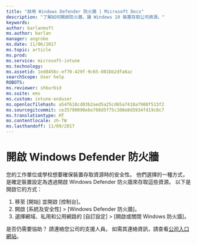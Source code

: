 ```yaml
---
title: "啟用 Windows Defender 防火牆 | Microsoft Docs"
description: "了解如何開啟防火牆，讓 Windows 10 裝置存取公司資源。"
keywords: 
author: barlanmsft
ms.author: barlan
manager: angrobe
ms.date: 11/06/2017
ms.topic: article
ms.prod: 
ms.service: microsoft-intune
ms.technology: 
ms.assetid: 1ed8456c-ef70-429f-9c65-081bb2dfa6ac
searchScope: User help
ROBOTS: 
ms.reviewer: shburbid
ms.suite: ems
ms.custom: intune-enduser
ms.openlocfilehash: a54f618cd03b2aed5a25cd65a7418a7908f513f2
ms.sourcegitcommit: ce35790090ebe768d5f75c108e8d5934fd19c8c7
ms.translationtype: HT
ms.contentlocale: zh-TW
ms.lasthandoff: 11/09/2017
---
```

# <a name="turn-on-your-windows-defender-firewall"></a>開啟 Windows Defender 防火牆

您的工作單位或學校想要確保裝置存取資源時的安全性。 他們選擇的一種方式，是確定裝置設定為透過開啟 Windows Defender 防火牆來存取這些資源。 以下是開啟它的方式：

1. 移至 [開始] 並開啟 [控制台]。
2. 開啟 [系統及安全性] > [Windows Defender 防火牆]。
3. 選擇網域、私用和公用網路的 [自訂設定] > [開啟或關閉 Windows 防火牆]。

是否仍需要協助？ 請連絡您公司的支援人員。 如需其連絡資訊，請查看[公司入口網站](https://portal.manage.microsoft.com)。
